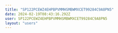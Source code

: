 ```yaml
---
title: "SP122PCEWZ4EHPBPVMMHSMBWMXCET99284C9A8PN5"
date: 2024-02-19T08:43:16.292Z
user: SP122PCEWZ4EHPBPVMMHSMBWMXCET99284C9A8PN5
layout: "users"
---
```

    